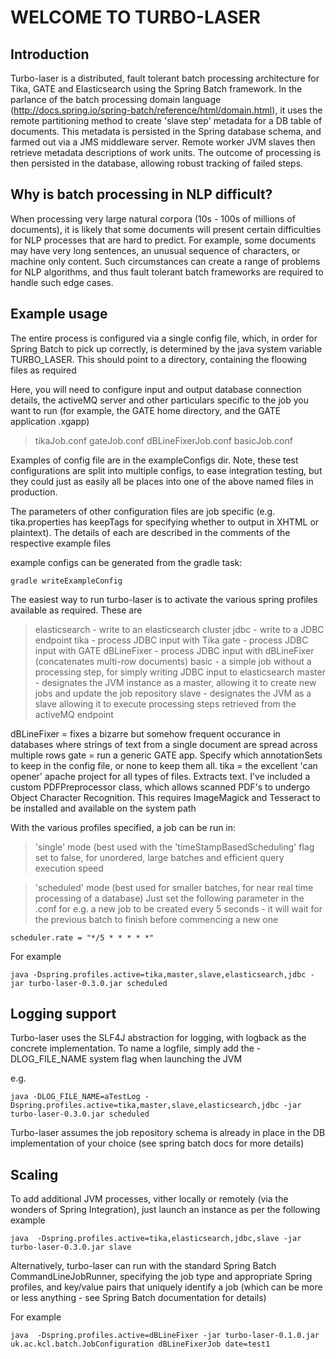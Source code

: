 # **WELCOME TO TURBO-LASER**


## Introduction

Turbo-laser is a distributed, fault tolerant batch processing architecture for Tika, GATE and Elasticsearch using the Spring Batch framework. In the parlance of the batch processing domain language (http://docs.spring.io/spring-batch/reference/html/domain.html), it uses the remote partitioning method to create 'slave step' metadata for a DB table of documents. This metadata is persisted in the Spring database schema, and farmed out via a JMS middleware server. Remote worker JVM slaves then retrieve metadata descriptions of work units. The outcome of processing is then persisted in the database, allowing robust tracking of failed steps.

## Why is batch processing in NLP difficult?

When processing very large natural corpora (10s - 100s of millions of documents), it is likely that some documents will present certain difficulties for NLP processes that are hard to predict. For example, some documents may have very long sentences, an unusual sequence of characters, or machine only content. Such circumstances can create a range of problems for NLP algorithms, and thus fault tolerant batch frameworks are required to handle such edge cases.

## Example usage

The entire process is configured via a single config file, which, in order for Spring Batch to pick up correctly, is determined by the java system variable TURBO_LASER. This should point to a directory, containing the floowing files as required

Here, you will need to configure input and output database connection details, the activeMQ server and other particulars specific to the job you want to run (for example, the GATE home directory, and the GATE application .xgapp)

> tikaJob.conf
> gateJob.conf
> dBLineFixerJob.conf
> basicJob.conf


Examples of config file are in the exampleConfigs dir. Note, these test configurations are split into multiple configs, to ease integration testing, but they could just as easily all be places into one of the above named files in production.


The parameters of other configuration files are job specific (e.g. tika.properties has keepTags for specifying whether to output in XHTML or plaintext). The details of each are described in the comments of the respective example files

example configs can be generated from the gradle task:

```
gradle writeExampleConfig
```

The easiest way to run turbo-laser is to activate the various spring profiles available as required. These are

> elasticsearch - write to an elasticsearch cluster
> jdbc - write to a JDBC endpoint
> tika - process JDBC input with Tika
> gate - process JDBC input with GATE
> dBLineFixer - process JDBC input with dBLineFixer (concatenates multi-row documents)
> basic - a simple job without a processing step, for simply writing JDBC input to elasticsearch
> master - designates the JVM instance as a master, allowing it to create new jobs and update the job repository
> slave - designates the JVM as a slave allowing it to execute processing steps retrieved from the activeMQ endpoint


dBLineFixer = fixes a bizarre but somehow frequent occurance in databases where strings of text from a single document are spread across multiple rows
gate = run a generic GATE app. Specify which annotationSets to keep in the config file, or none to keep them all.
tika = the excellent 'can opener' apache project for all types of files. Extracts text. I've included a custom PDFPreprocessor class, which allows scanned PDF's to undergo Object Character Recognition. This requires ImageMagick and Tesseract to be installed and available on the system path





With the various profiles specified, a job can be run in:

> 'single' mode (best used with the 'timeStampBasedScheduling' flag set to false, for unordered, large batches and efficient query execution speed

> 'scheduled' mode (best used for smaller batches, for near real time processing of a database) Just set the following parameter in the .conf for e.g. a new job to be created every 5 seconds - it will wait for the previous batch to finish before commencing a new one

```
scheduler.rate = "*/5 * * * * *"
```


For example
```
java -Dspring.profiles.active=tika,master,slave,elasticsearch,jdbc -jar turbo-laser-0.3.0.jar scheduled
```

## Logging support

Turbo-laser uses the SLF4J abstraction for logging, with logback as the concrete implementation. To name a logfile, simply add the -DLOG_FILE_NAME system flag when launching the JVM

e.g.


```
java -DLOG_FILE_NAME=aTestLog -Dspring.profiles.active=tika,master,slave,elasticsearch,jdbc -jar turbo-laser-0.3.0.jar scheduled
```


Turbo-laser assumes the job repository schema is already in place in the DB implementation of your choice (see spring batch docs for more details)


## Scaling

To add additional JVM processes, vither locally or remotely (via the wonders of Spring Integration), just launch an instance as per the following example

```
java  -Dspring.profiles.active=tika,elasticsearch,jdbc,slave -jar turbo-laser-0.3.0.jar slave
```




Alternatively, turbo-laser can run with the standard Spring Batch CommandLineJobRunner, specifying the job type and appropriate Spring profiles, and key/value pairs that uniquely identify a job (which can be more or less anything - see Spring Batch documentation for details)

For example
```
java  -Dspring.profiles.active=dBLineFixer -jar turbo-laser-0.1.0.jar uk.ac.kcl.batch.JobConfiguration dBLineFixerJob date=test1
```


